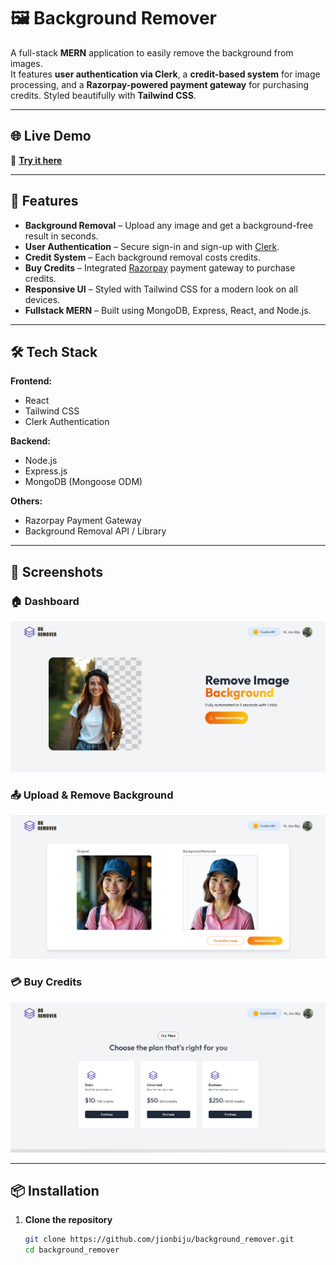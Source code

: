 # 🖼️ Background Remover

A full-stack **MERN** application to easily remove the background from images.  
It features **user authentication via Clerk**, a **credit-based system** for image processing, and a **Razorpay-powered payment gateway** for purchasing credits. Styled beautifully with **Tailwind CSS**.

---

## 🌐 Live Demo  
🚀 **[Try it here](https://background-remover-xfv7.vercel.app)**  

---

## 🚀 Features

- **Background Removal** – Upload any image and get a background-free result in seconds.
- **User Authentication** – Secure sign-in and sign-up with [Clerk](https://clerk.com).
- **Credit System** – Each background removal costs credits.
- **Buy Credits** – Integrated [Razorpay](https://razorpay.com) payment gateway to purchase credits.
- **Responsive UI** – Styled with Tailwind CSS for a modern look on all devices.
- **Fullstack MERN** – Built using MongoDB, Express, React, and Node.js.

---

## 🛠️ Tech Stack

**Frontend:**
- React
- Tailwind CSS
- Clerk Authentication

**Backend:**
- Node.js
- Express.js
- MongoDB (Mongoose ODM)

**Others:**
- Razorpay Payment Gateway
- Background Removal API / Library

---

## 📸 Screenshots  

### 🏠 Dashboard  
![Dashboard](./Screenshots/dashboard.png)  

### 📤 Upload & Remove Background  
![Upload](./Screenshots/upload.png)  

### 💳 Buy Credits  
![Payment](./Screenshots/payment.png)  

---

## 📦 Installation

1. **Clone the repository**
   ```bash
   git clone https://github.com/jionbiju/background_remover.git
   cd background_remover
